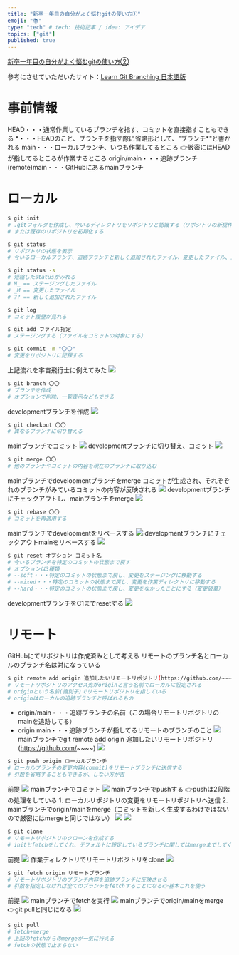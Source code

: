 ```yaml
---
title: "新卒一年目の自分がよく悩むgitの使い方①"
emoji: "📚"
type: "tech" # tech: 技術記事 / idea: アイデア
topics: ["git"]
published: true
---
```


[新卒一年目の自分がよく悩むgitの使い方②](https://zenn.dev/minami_hiroto/articles/b6bc904a4663484491b6)

参考にさせていただいたサイト：[Learn Git Branching 日本語版](https://learngitbranching.js.org/?locale=ja)
# 事前情報
HEAD・・・通常作業しているブランチを指す、コミットを直接指すこともできる
\*・・・HEADのこと、ブランチを指す際に省略形として、"ブランチ*"と書かれる
main・・・ローカルブランチ、いつも作業してるところ
👉厳密にはHEADが指してるところが作業するところ
origin/main・・・追跡ブランチ
(remote)main・・・GitHubにあるmainブランチ

# ローカル
```sh
$ git init 
# .gitフォルダを作成し、今いるディレクトリをリポジトリと認識する（リポジトリの新規作成）
# または既存のリポジトリを初期化する

$ git status
# リポジトリの状態を表示
# 今いるローカルブランチ、追跡ブランチと新しく追加されたファイル、変更したファイル、ステージングしたファイルがわかる

$ git status -s
# 短縮したstatusがみれる
# M_ == ステージングしたファイル
# _M == 変更したファイル
# ?? == 新しく追加されたファイル

$ git log
# コミット履歴が見れる

$ git add ファイル指定
# ステージングする（ファイルをコミットの対象にする）

$ git commit -m "〇〇"
# 変更をリポジトリに記録する
```
上記流れを宇宙飛行士に例えてみた
![](https://storage.googleapis.com/zenn-user-upload/5c5bf3898c67ee0699783042.png)

```sh
$ git branch 〇〇
# ブランチを作成
# オプションで削除、一覧表示などもできる
```
developmentブランチを作成
![](https://storage.googleapis.com/zenn-user-upload/2b5b1f4a9d10fdea0b347950.png)

```sh
$ git checkout 〇〇
# 異なるブランチに切り替える
```
mainブランチでコミット
![](https://storage.googleapis.com/zenn-user-upload/1566857c40418509eb5d191d.png)
developmentブランチに切り替え、コミット
![](https://storage.googleapis.com/zenn-user-upload/699280c3cd1cf742ee659e1a.png)

```sh
$ git merge 〇〇
# 他のブランチやコミットの内容を現在のブランチに取り込む
```
mainブランチでdevelopmentブランチをmerge
コミットが生成され、それぞぞれのブランチがみているコミットの内容が反映される
![](https://storage.googleapis.com/zenn-user-upload/88443be704a4ab934c0f031c.png)
developmentブランチにチェックアウトし、mainブランチをmerge
![](https://storage.googleapis.com/zenn-user-upload/dca6a71bc7bb91141aa67f37.png)
```sh
$ git rebase 〇〇
# コミットを再適用する
```
mainブランチでdevelopmentをリベースする
![](https://storage.googleapis.com/zenn-user-upload/385faca2eba36995f4e7a7f0.png)
developmentブランチにチェックアウトmainをリベースする
![](https://storage.googleapis.com/zenn-user-upload/49c8cdd8f022bddb52478766.png)

```sh
$ git reset オプション コミット名
# 今いるブランチを特定のコミットの状態まで戻す
# オプションは3種類
# --soft・・・特定のコミットの状態まで戻し、変更をステージングに移動する
# --mixed・・・特定のコミットの状態まで戻し、変更を作業ディレクトリに移動する
# --hard・・・特定のコミットの状態まで戻し、変更をなかったことにする（変更破棄）
```
developmentブランチをC1までresetする
![](https://storage.googleapis.com/zenn-user-upload/ac6c03da30edf9266467343c.png)

# リモート
GitHubにてリポジトリは作成済みとして考える
リモートのブランチ名とローカルのブランチ名は対になっている

```sh
$ git remote add origin 追加したいリモートリポジトリ(https://github.com/~~~~)
# リモートリポジトリのアクセス先がoriginと言う名前でローカルに設定される
# originという名前(識別子)でリモートリポジトリを指している
# originはローカルの追跡ブランチと呼ばれるもの
```
- origin/main・・・追跡ブランチの名前（この場合リモートリポジトリのmainを追跡してる）
- origin main・・・追跡ブランチが指してるリモートのブランチのこと
![](https://storage.googleapis.com/zenn-user-upload/32da09cd0b78967d8d0ddaf5.png)
mainブランチでgit remote add origin 追加したいリモートリポジトリ(https://github.com/~~~~)
![](https://storage.googleapis.com/zenn-user-upload/0b0f33929ea4e19a0b733ce0.png)

```sh
$ git push origin ローカルブランチ
# ローカルブランチの変更内容(commit)をリモートブランチに送信する
# 引数を省略することもできるが、しない方が吉
```
前提
![](https://storage.googleapis.com/zenn-user-upload/90d44d59a29a2d862a0c3846.png)
mainブランチでコミット
![](https://storage.googleapis.com/zenn-user-upload/7021209a87cc35c54d28d6e1.png)
mainブランチでpushする
👉pushは2段階の処理をしている
    1. ローカルリポジトリの変更をリモートリポジトリへ送信
    2. mainブランチでorigin/mainをmerge（コミットを新しく生成するわけではないので厳密にはmergeと同じではない）
![](https://storage.googleapis.com/zenn-user-upload/f394f04be9dfedad839d4123.png)
![](https://storage.googleapis.com/zenn-user-upload/d3859581758aab932af51565.png)


```sh
$ git clone
# リモートリポジトリのクローンを作成する
# initとfetchをしてくれ、デフォルトに設定しているブランチに関してはmergeまでしてくれる
```
前提
![](https://storage.googleapis.com/zenn-user-upload/c5b16da131e56ba300457113.png)
作業ディレクトリでリモートリポジトリをclone
![](https://storage.googleapis.com/zenn-user-upload/461b10d916d9d5a4fc5c5f48.png)
```sh
$ git fetch origin リモートブランチ
# リモートリポジトリのブランチ内容を追跡ブランチに反映させる
# 引数を指定しなければ全てのブランチをfetchすることになる👉基本これを使う
```
前提
![](https://storage.googleapis.com/zenn-user-upload/73f2f2b694ce5f56253598cf.png)
mainブランチでfetchを実行
![](https://storage.googleapis.com/zenn-user-upload/31ed20fbd4902401dea87096.png)
mainブランチでorigin/mainをmerge
👉git pullと同じになる
![](https://storage.googleapis.com/zenn-user-upload/d364c5022461011adce11117.png)

```sh
$ git pull
# fetch+merge
# 上記のfetchからのmergeが一気に行える
# fetchの状態で止まらない
```
